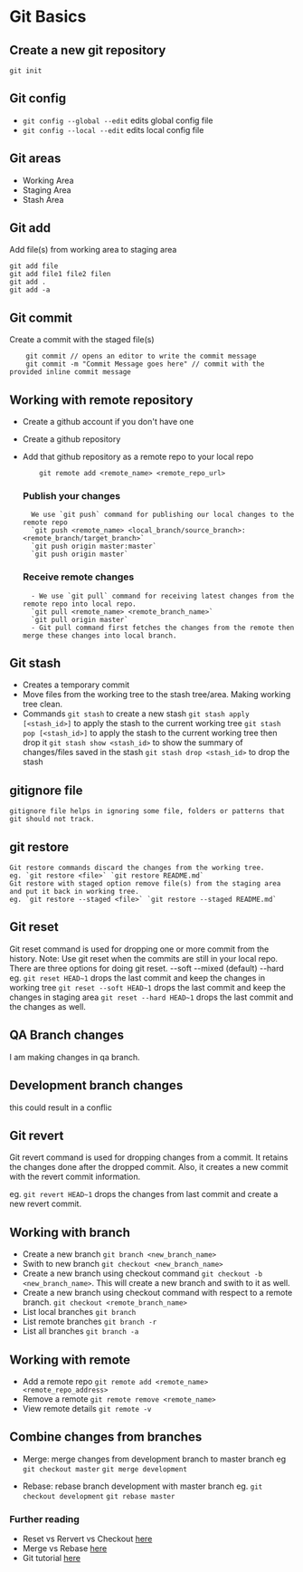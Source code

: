 # Git Basics

## Create a new git repository
`git init`

## Git config
- `git config --global --edit` edits global config file
- `git config --local --edit` edits local config file

## Git areas
- Working Area
- Staging Area
- Stash Area

## Git add
Add file(s) from working area to staging area
```
git add file
git add file1 file2 filen
git add .
git add -a
```

## Git commit
Create a commit with the staged file(s)
```
    git commit // opens an editor to write the commit message
    git commit -m "Commit Message goes here" // commit with the provided inline commit message
```

## Working with remote repository
- Create a github account if you don't have one
- Create a github repository
- Add that github repository as a remote repo to your local repo
    ```
        git remote add <remote_name> <remote_repo_url>
   ```

    ### Publish your changes
        We use `git push` command for publishing our local changes to the remote repo
        `git push <remote_name> <local_branch/source_branch>:<remote_branch/target_branch>`
        `git push origin master:master`
        `git push origin master`

    ### Receive remote changes
        - We use `git pull` command for receiving latest changes from the remote repo into local repo.
        `git pull <remote_name> <remote_branch_name>`
        `git pull origin master`
        - Git pull command first fetches the changes from the remote then merge these changes into local branch.

## Git stash
- Creates a temporary commit
- Move files from the working tree to the stash tree/area. Making working tree clean.
- Commands
    `git stash` to create a new stash
    `git stash apply [<stash_id>]` to apply the stash to the current working tree
    `git stash pop [<stash_id>]` to apply the stash to the current working tree then drop it
    `git stash show <stash_id>` to show the summary of changes/files saved in the stash
    `git stash drop <stash_id>` to drop the stash

## gitignore file
    gitignore file helps in ignoring some file, folders or patterns that git should not track.

## git restore
    Git restore commands discard the changes from the working tree.
    eg. `git restore <file>` `git restore README.md`
    Git restore with staged option remove file(s) from the staging area and put it back in working tree.
    eg. `git restore --staged <file>` `git restore --staged README.md`

## Git reset
Git reset command is used for dropping one or more commit from the history. 
Note: Use git reset when the commits are still in your local repo.
There are three options for doing git reset.
--soft
--mixed (default)
--hard
eg. `git reset HEAD~1` drops the last commit and keep the changes in working tree
`git reset --soft HEAD~1` drops the last commit and keep the changes in staging area
`git reset --hard HEAD~1` drops the last commit and the changes as well.

## QA Branch changes
I am making changes in qa branch.

## Development branch changes
this could result in a conflic

## Git revert
Git revert command is used for dropping changes from a commit. It retains the changes done after the dropped commit. Also, it creates a new commit with the revert commit information.

eg. `git revert HEAD~1` drops the changes from last commit and create a new revert commit.

## Working with branch
- Create a new branch `git branch <new_branch_name>`
- Swith to new branch `git checkout <new_branch_name>`
- Create a new branch using checkout command `git checkout -b <new_branch_name>`. This will create a new branch and swith to it as well.
- Create a new branch using checkout command with respect to a remote branch. `git checkout <remote_branch_name>`
- List local branches `git branch`
- List remote branches `git branch -r`
- List all branches `git branch -a`

## Working with remote
- Add a remote repo `git remote add <remote_name> <remote_repo_address>`
- Remove a remote `git remote remove <remote_name>`
- View remote details `git remote -v`

## Combine changes from branches
- Merge: merge changes from development branch to master branch eg
`git checkout master`
`git merge development`

- Rebase: rebase branch development with master branch eg.
`git checkout development`
`git rebase master`

### Further reading
- Reset vs Rervert vs Checkout [here](https://sillevl.gitbooks.io/git/content/advanced/reset-checkout-revert/)
- Merge vs Rebase [here](https://sillevl.gitbooks.io/git/content/advanced/merging-vs-rebasing/)
- Git tutorial [here](https://www.atlassian.com/git/tutorials/what-is-version-control)